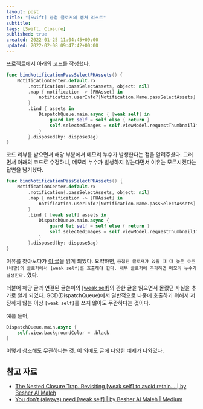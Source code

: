 ```yaml
---
layout: post
title: "[Swift] 중첩 클로저의 캡처 리스트"
subtitle: 
tags: [Swift, Closure]
published: true
created: 2022-01-25 11:04:45+09:00
updated: 2022-02-08 09:47:42+00:00
---
```


프로젝트에서 아래의 코드를 작성했다.

```swift
func bindNotificationPassSelectPHAssets() {
	NotificationCenter.default.rx
		.notification(.passSelectAssets, object: nil)
		.map { notification -> [PHAsset] in
			notification.userInfo?[Notification.Name.passSelectAssets] as? [PHAsset] ?? []
		}
		.bind { assets in
			DispatchQueue.main.async { [weak self] in
				guard let self = self else { return }
				self.selectedImages = self.viewModel.requestThumbnailImages(with: assets)
			}
		}.disposed(by: disposeBag)
}
```

코드 리뷰를 받으면서 해당 부분에서 메모리 누수가 발생한다는 점을 알려주셨다. 그러면서 아래의 코드로 수정하니, 메모리 누수가 발생하지 않는다면서 이유는 모르시겠다는 답변을 남기셨다.

```swift
func bindNotificationPassSelectPHAssets() {
	NotificationCenter.default.rx
		.notification(.passSelectAssets, object: nil)
		.map { notification -> [PHAsset] in
			notification.userInfo?[Notification.Name.passSelectAssets] as? [PHAsset] ?? []
		}
		.bind { [weak self] assets in
			DispatchQueue.main.async {
				guard let self = self else { return }
				self.selectedImages = self.viewModel.requestThumbnailImages(with: assets)
			}
		}.disposed(by: disposeBag)
}
```

이유를 찾아보다가 [이 글](https://medium.com/flawless-app-stories/the-nested-closure-trap-356a0145b6d)을 읽게 되었다. 요약하면, `중첩된 클로저가 있을 때 더 높은 수준(바깥)의 클로저에서 [weak self]를 호출해야 한다. 내부 클로저에 추가하면 메모리 누수가 발생한다.` 였다. 

더불어 해당 글과 연결된 글쓴이의 [\[weak self\]](https://medium.com/@almalehdev/you-dont-always-need-weak-self-a778bec505ef)의 관한 글을 읽으면서 몰랐던 사실을 추가로 알게 되었다. GCD(DispatchQueue)에서 일반적으로 나중에 호출하기 위해서 저장하지 않는 이상 `[weak self]`를 쓰지 않아도 무관하다는 것이다.

예를 들어,
```swift
DispatchQueue.main.async {
	self.view.backgroundColor = .black
}
```

이렇게 참조해도 무관하다는 것. 이 외에도 글에 다양한 예제가 나와있다. 

## 참고 자료

- [The Nested Closure Trap. Revisiting [weak self] to avoid retain… | by Besher Al Maleh](https://medium.com/@almalehdev/the-nested-closure-trap-356a0145b6d)
- [You don’t (always) need [weak self] | by Besher Al Maleh | Medium](https://medium.com/@almalehdev/you-dont-always-need-weak-self-a778bec505ef)
